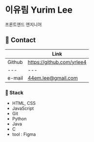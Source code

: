 # 이유림 Yurim Lee

프론트엔드 엔지니어 


## 💬 Contact
|  | Link |
| --- | --- |
| Github | https://github.com/yrlee4 |
| --- | --- |
| e-mail | 44em.lee@gmail.com |

### 🌱 Stack

- HTML, CSS
- JavaScript
- Git
- Python
- Java
- C
- tool : Figma
